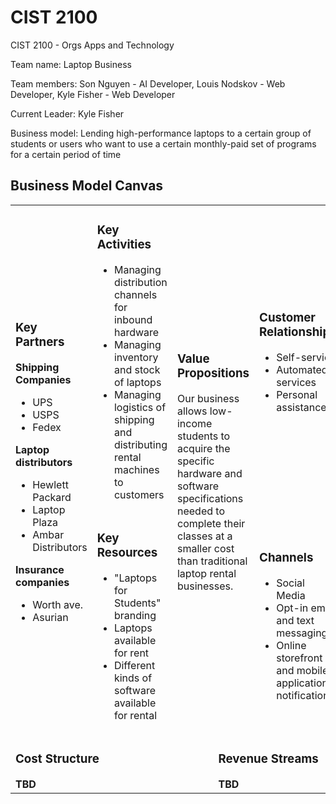 # CIST 2100
CIST 2100 - Orgs Apps and Technology

Team name: Laptop Business

Team members: Son Nguyen - AI Developer, Louis Nodskov - Web Developer, Kyle Fisher - Web Developer

Current Leader: Kyle Fisher

Business model: Lending high-performance laptops to a certain group of students or users who want to use a certain monthly-paid set of programs for a certain period of time

## Business Model Canvas
<table>
  <tr>
    <td rowspan="2">
      <h3>Key Partners</h3>
      <b>Shipping Companies</b>
      <ul>
        <li>UPS</li>
        <li>USPS</li>
        <li>Fedex</li>
      </ul>
      <b>Laptop distributors</b>
      <ul>
        <li>Hewlett Packard</li>
        <li>Laptop Plaza</li>
        <li>Ambar Distributors</li>
      </ul>
      <b>Insurance companies</b>
      <ul>
        <li>Worth ave.</li>
        <li>Asurian</li>
      </ul>
    </td>
    <td>
      <h3>Key Activities</h3>
      <ul>
        <li>Managing distribution channels for inbound hardware</li>
        <li>Managing inventory and stock of laptops</li>
        <li>Managing logistics of shipping and distributing rental machines to customers</li>
      </ul>
    </td>
    <td rowspan="2" colspan="2">
      <h3>Value Propositions</h3>
      <p>Our business allows low-income students to acquire the specific hardware and software specifications needed to complete their classes at a smaller cost than traditional laptop rental businesses.</p>
    </td>
    <td>
      <h3>Customer Relationships</h3>
      <ul>
        <li>Self-service</li>
        <li>Automated services</li>
        <li>Personal assistance</li>
      </ul>
    </td>
    <td rowspan="2">
      <h3>Customer Segments</h3>
      <b>A niche market of low-income college students with coursework that leverages laptops</b>
      <ul>
        <li>Computer Science majors</li>
        <li>Engineering majors</li>
        <li>Graphic Design majors</li>
      </ul>
    </td>
  </tr>
  <tr>
    <td>
      <h3>Key Resources</h3>
      <ul>
        <li>"Laptops for Students" branding</li>
        <li>Laptops available for rent</li>
        <li>Different kinds of software available for rental</li>
      </ul>
    </td>
    <td>
      <h3>Channels</h3>
      <ul>
        <li>Social Media</li>
        <li>Opt-in email and text messaging</li>
        <li>Online storefront and mobile application notifications</li>
      </ul>
    </td>
  </tr>
  <tr>
    <td colspan="3">
      <h3>Cost Structure</h3>
      <b>TBD</b>
    </td>
    <td colspan="3">
      <h3>Revenue Streams</h3>
      <b>TBD</b>
    </td>
  </tr>
</table>
